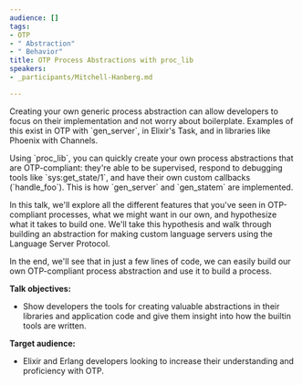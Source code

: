 ```yaml
---
audience: []
tags:
- OTP
- " Abstraction"
- " Behavior"
title: OTP Process Abstractions with proc_lib
speakers:
- _participants/Mitchell-Hanberg.md

---
```

Creating your own generic process abstraction can allow developers to focus on their implementation and not worry about boilerplate. Examples of this exist in OTP with \`gen_server\`, in Elixir's Task, and in libraries like Phoenix with Channels.

Using \`proc_lib\`, you can quickly create your own process abstractions that are OTP-compliant: they're able to be supervised, respond to debugging tools like \`sys:get_state/1\`, and have their own custom callbacks (\`handle_foo\`). This is how \`gen_server\` and \`gen_statem\` are implemented.

In this talk, we'll explore all the different features that you've seen in OTP-compliant processes, what we might want in our own, and hypothesize what it takes to build one. We'll take this hypothesis and walk through building an abstraction for making custom language servers using the Language Server Protocol.

In the end, we'll see that in just a few lines of code, we can easily build our own OTP-compliant process abstraction and use it to build a process.

**Talk objectives:**

* Show developers the tools for creating valuable abstractions in their libraries and application code and give them insight into how the builtin tools are written.

**Target audience:**

* Elixir and Erlang developers looking to increase their understanding and proficiency with OTP.